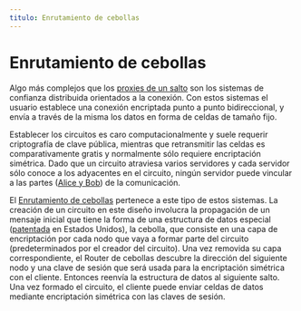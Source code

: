 ```yaml
---
titulo: Enrutamiento de cebollas 
---
```


Enrutamiento de cebollas
========================

Algo más complejos que los [proxies de un salto][proxy] son los sistemas de confianza distribuida orientados a la conexión. Con estos
sistemas el usuario establece una conexión encriptada punto a punto bidireccional, y envía a través de la misma los datos en forma
de celdas de tamaño fijo.

Establecer los circuitos es caro computacionalmente y suele requerir criptografía de clave pública, mientras que retransmitir las
celdas es comparativamente gratis y normalmente sólo requiere encriptación simétrica. Dado que un circuito atraviesa varios
servidores y cada servidor sólo conoce a los adyacentes en el circuito, ningún servidor puede vincular a las partes ([Alice y
Bob][nombres])
de la comunicación.

El [Enrutamiento de cebollas][cebollas] pertenece a este tipo de estos sistemas. La creación de un circuito en este diseño involucra la
propagación de un mensaje inicial que tiene la forma de una estructura de datos especial ([patentada] en Estados Unidos), la
cebolla, que consiste en una capa de encriptación por cada nodo que vaya a formar parte del circuito (predeterminados por el
creador del circuito). Una vez removida su capa correspondiente, el Router de cebollas descubre la dirección del siguiente nodo y
una clave de sesión que será usada para la encriptación simétrica con el cliente. Entonces reenvía la estructura de datos al
siguiente salto. Una vez formado el circuito, el cliente puede enviar celdas de datos mediante encriptación simétrica con las
claves de sesión.

[proxy]: proxy/
[nombres]: /criptografia/nombres/
[cebollas]: http://www.onion-router.net/
[patentada]: http://patft.uspto.gov/netacgi/nph-Parser?Sect1=PTO1&Sect2=HITOFF&d=PALL&p=1&u=%2Fnetahtml%2FPTO%2Fsrchnum.htm&r=1&f=G&l=50&s1=6266704.PN.&OS=PN/6266704&RS=PN/6266704
